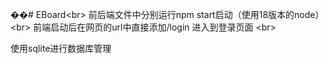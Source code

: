 ��#   E B o a r d <br\>
前后端文件中分别运行npm start启动（使用18版本的node）<br\>
前端启动后在网页的url中直接添加/login 进入到登录页面  <br\>

使用sqlite进行数据库管理
 
 
